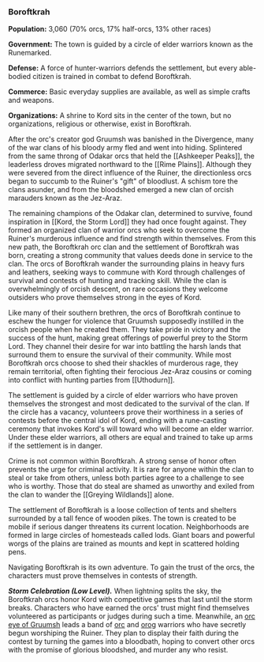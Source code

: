 ### Boroftkrah

**Population:** 3,060 (70% orcs, 17% half-orcs, 13% other races)

**Government:** The town is guided by a circle of elder warriors known as the Runemarked.

**Defense:** A force of hunter-warriors defends the settlement, but every able-bodied citizen is trained in combat to defend Boroftkrah.

**Commerce:** Basic everyday supplies are available, as well as simple crafts and weapons.

**Organizations:** A shrine to Kord sits in the center of the town, but no organizations, religious or otherwise, exist in Boroftkrah.

After the orc's creator god Gruumsh was banished in the Divergence, many of the war clans of his bloody army fled and went into hiding. Splintered from the same throng of Odakar orcs that held the [[Ashkeeper Peaks]], the leaderless droves migrated northward to the [[Rime Plains]]. Although they were severed from the direct influence of the Ruiner, the directionless orcs began to succumb to the Ruiner's "gift" of bloodlust. A schism tore the clans asunder, and from the bloodshed emerged a new clan of orcish marauders known as the Jez-Araz.

The remaining champions of the Odakar clan, determined to survive, found inspiration in [[Kord, the Storm Lord]] they had once fought against. They formed an organized clan of warrior orcs who seek to overcome the Ruiner's murderous influence and find strength within themselves. From this new path, the Boroftkrah orc clan and the settlement of Boroftkrah was born, creating a strong community that values deeds done in service to the clan. The orcs of Boroftkrah wander the surrounding plains in heavy furs and leathers, seeking ways to commune with Kord through challenges of survival and contests of hunting and tracking skill. While the clan is overwhelmingly of orcish descent, on rare occasions they welcome outsiders who prove themselves strong in the eyes of Kord.

Like many of their southern brethren, the orcs of Boroftkrah continue to eschew the hunger for violence that Gruumsh supposedly instilled in the orcish people when he created them. They take pride in victory and the success of the hunt, making great offerings of powerful prey to the Storm Lord. They channel their desire for war into battling the harsh lands that surround them to ensure the survival of their community. While most Boroftkrah orcs choose to shed their shackles of murderous rage, they remain territorial, often fighting their ferocious Jez-Araz cousins or coming into conflict with hunting parties from [[Uthodurn]].

The settlement is guided by a circle of elder warriors who have proven themselves the strongest and most dedicated to the survival of the clan. If the circle has a vacancy, volunteers prove their worthiness in a series of contests before the central idol of Kord, ending with a rune-casting ceremony that invokes Kord's will toward who will become an elder warrior. Under these elder warriors, all others are equal and trained to take up arms if the settlement is in danger.

Crime is not common within Boroftkrah. A strong sense of honor often prevents the urge for criminal activity. It is rare for anyone within the clan to steal or take from others, unless both parties agree to a challenge to see who is worthy. Those that do steal are shamed as unworthy and exiled from the clan to wander the [[Greying Wildlands]] alone.

The settlement of Boroftkrah is a loose collection of tents and shelters surrounded by a tall fence of wooden pikes. The town is created to be mobile if serious danger threatens its current location. Neighborhoods are formed in large circles of homesteads called lods. Giant boars and powerful worgs of the plains are trained as mounts and kept in scattered holding pens.

Navigating Boroftkrah is its own adventure. To gain the trust of the orcs, the characters must prove themselves in contests of strength.

_**Storm Celebration (Low Level).**_ When lightning splits the sky, the Boroftkrah orcs honor Kord with competitive games that last until the storm breaks. Characters who have earned the orcs' trust might find themselves volunteered as participants or judges during such a time. Meanwhile, an [orc eye of Gruumsh](https://www.dndbeyond.com/monsters/orc-eye-of-gruumsh) leads a band of [orc](https://www.dndbeyond.com/monsters/orc) and [orog](https://www.dndbeyond.com/monsters/orog) warriors who have secretly begun worshiping the Ruiner. They plan to display their faith during the contest by turning the games into a bloodbath, hoping to convert other orcs with the promise of glorious bloodshed, and murder any who resist.